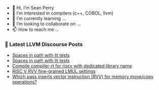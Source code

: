- 👋 Hi, I’m Sean Perry
- 👀 I’m interested in compilers (c++, COBOL, llvm)
- 🌱 I’m currently learning ...
- 💞️ I’m looking to collaborate on ...
- 📫 How to reach me ...

<!---
s66perry/s66perry is a ✨ special ✨ repository because its `README.md` (this file) appears on your GitHub profile.
You can click the Preview link to take a look at your changes.
--->
### 📕 Latest LLVM Discourse Posts

<!-- DISCOURSE-LLVM:START -->
- [Spaces in path with lit tests](https://discourse.llvm.org/t/spaces-in-path-with-lit-tests/79283#post_2)
- [Spaces in path with lit tests](https://discourse.llvm.org/t/spaces-in-path-with-lit-tests/79283#post_1)
- [Compile compiler-rt for riscv with dedicated library name](https://discourse.llvm.org/t/compile-compiler-rt-for-riscv-with-dedicated-library-name/79280#post_2)
- [RISC V RVV fine-grained LMUL settings](https://discourse.llvm.org/t/risc-v-rvv-fine-grained-lmul-settings/79282#post_1)
- [Which pass inserts vector instruction &lpar;RVV&rpar; for memory move/copy operations?](https://discourse.llvm.org/t/which-pass-inserts-vector-instruction-rvv-for-memory-move-copy-operations/79281#post_1)
<!-- DISCOURSE-LLVM:END -->
